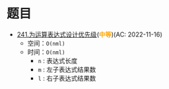 # 题目

- [241.为运算表达式设计优先级](/src/main/java/leetcode/devide_and_conquer//sub0241/README.md)(<b style="color: orange">中等</b>)(AC: 2022-11-16)
  - 空间：`O(nml)`
  - 时间：`O(nml)`
    - `n` : 表达式长度
    - `m` : 左子表达式结果数
    - `l` : 右子表达式结果数
